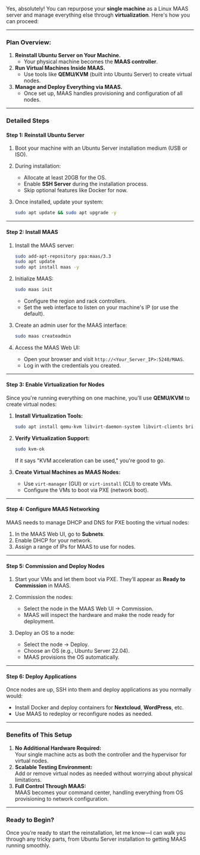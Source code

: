 Yes, absolutely! You can repurpose your **single machine** as a Linux MAAS server and manage everything else through **virtualization**. Here's how you can proceed:

---

### **Plan Overview:**
1. **Reinstall Ubuntu Server on Your Machine.**
   - Your physical machine becomes the **MAAS controller**.
2. **Run Virtual Machines Inside MAAS.**
   - Use tools like **QEMU/KVM** (built into Ubuntu Server) to create virtual nodes.
3. **Manage and Deploy Everything via MAAS.**
   - Once set up, MAAS handles provisioning and configuration of all nodes.

---

### **Detailed Steps**

#### **Step 1: Reinstall Ubuntu Server**
1. Boot your machine with an Ubuntu Server installation medium (USB or ISO).
2. During installation:
   - Allocate at least 20GB for the OS.
   - Enable **SSH Server** during the installation process.
   - Skip optional features like Docker for now.

3. Once installed, update your system:
   ```bash
   sudo apt update && sudo apt upgrade -y
   ```

---

#### **Step 2: Install MAAS**
1. Install the MAAS server:
   ```bash
   sudo add-apt-repository ppa:maas/3.3
   sudo apt update
   sudo apt install maas -y
   ```

2. Initialize MAAS:
   ```bash
   sudo maas init
   ```
   - Configure the region and rack controllers.
   - Set the web interface to listen on your machine's IP (or use the default).

3. Create an admin user for the MAAS interface:
   ```bash
   sudo maas createadmin
   ```

4. Access the MAAS Web UI:
   - Open your browser and visit `http://<Your_Server_IP>:5240/MAAS`.
   - Log in with the credentials you created.

---

#### **Step 3: Enable Virtualization for Nodes**
Since you're running everything on one machine, you'll use **QEMU/KVM** to create virtual nodes:

1. **Install Virtualization Tools:**
   ```bash
   sudo apt install qemu-kvm libvirt-daemon-system libvirt-clients bridge-utils virtinst -y
   ```

2. **Verify Virtualization Support:**
   ```bash
   sudo kvm-ok
   ```
   If it says "KVM acceleration can be used," you're good to go.

3. **Create Virtual Machines as MAAS Nodes:**
   - Use `virt-manager` (GUI) or `virt-install` (CLI) to create VMs.
   - Configure the VMs to boot via PXE (network boot).

---

#### **Step 4: Configure MAAS Networking**
MAAS needs to manage DHCP and DNS for PXE booting the virtual nodes:
1. In the MAAS Web UI, go to **Subnets**.
2. Enable DHCP for your network.
3. Assign a range of IPs for MAAS to use for nodes.

---

#### **Step 5: Commission and Deploy Nodes**
1. Start your VMs and let them boot via PXE. They’ll appear as **Ready to Commission** in MAAS.
2. Commission the nodes:
   - Select the node in the MAAS Web UI → Commission.
   - MAAS will inspect the hardware and make the node ready for deployment.

3. Deploy an OS to a node:
   - Select the node → Deploy.
   - Choose an OS (e.g., Ubuntu Server 22.04).
   - MAAS provisions the OS automatically.

---

#### **Step 6: Deploy Applications**
Once nodes are up, SSH into them and deploy applications as you normally would:
- Install Docker and deploy containers for **Nextcloud**, **WordPress**, etc.
- Use MAAS to redeploy or reconfigure nodes as needed.

---

### **Benefits of This Setup**
1. **No Additional Hardware Required:**  
   Your single machine acts as both the controller and the hypervisor for virtual nodes.
2. **Scalable Testing Environment:**  
   Add or remove virtual nodes as needed without worrying about physical limitations.
3. **Full Control Through MAAS:**  
   MAAS becomes your command center, handling everything from OS provisioning to network configuration.

---

### **Ready to Begin?**
Once you’re ready to start the reinstallation, let me know—I can walk you through any tricky parts, from Ubuntu Server installation to getting MAAS running smoothly.
